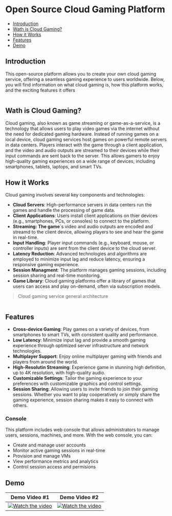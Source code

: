 # Open Source Cloud Gaming Platform

- [Introduction](#Introduction)
- [Wath is Cloud Gaming?](#Wath-is-Cloud-Gaming?)
- [How it Works](#How-it-Works)
- [Features](#Features)
- [Demo](#Demo)
  
## Introduction

This open-source platform allows you to create your own cloud gaming service, offering a seamless gaming experience to users worldwide. Below, you will find information on what cloud gaming is, how this platform works, and the exciting features it offers

<picture>
  <source media="(prefers-color-scheme: dark)" srcset="https://github.com/Nika0000/nika0000/assets/72192978/3bd1977f-4a5a-4e49-8d71-696516599e15">
  <source media="(prefers-color-scheme: light)" srcset="https://github.com/Nika0000/nika0000/assets/72192978/bcacce5c-18e9-49b2-ac41-cf569c76adeb">
  <img alt="" src="https://github.com/Nika0000/nika0000/assets/72192978/bcacce5c-18e9-49b2-ac41-cf569c76adeb">
</picture>

## Wath is Cloud Gaming?
Cloud gaming, also known as game streaming or game-as-a-service, is a technology that allows users to play video games via the internet without the need for dedicated gaming hardware. Instead of running games on a local device, cloud gaming services host games on powerful remote servers in data centers. Players interact with the game through a client application, and the video and audio outputs are streamed to their devices while their input commands are sent back to the server. This allows gamers to enjoy high-quality gaming experiences on a wide range of devices, including smartphones, tablets, laptops, and smart TVs.

## How it Works

Cloud gaming involves several key components and technologies:

- **Cloud Servers**: High-performance servers in data centers run the games and handle the processing of game data.
- **Client Applications**: Users install client applications on thier devices (e.g., smartphones, PCs, or consoles) to connect to the platform.
- **Streaming: The game**`s video and audio outputs are encoded and streamd to the client device, allowing players to see and hear the game in real-time.
- **Input Handling**: Player input commands (e.g., keyboard, mouse, or controller inputs) are sent from the client device to the cloud server.
- **Latency Reduction**: Advanced technologies and algorithms are employed to minimize input lag and reduce latency, ensuring a responsive gaming experience.
- **Session Managment**: The platform manages gaming sessions, including session sharing and real-time monitoring.
- **Game Library**: Cloud gaming platforms offer a library of games that users can access and play on-demand, often via subscription models.

> Cloud gaming service general architecture

<picture>
  <source media="(prefers-color-scheme: dark)" srcset="https://github.com/Nika0000/nika0000/assets/72192978/2b54178f-b21d-4b7e-b6e6-cb4523c35c56">
  <source media="(prefers-color-scheme: light)" srcset="https://github.com/Nika0000/nika0000/assets/72192978/6871f0ac-7608-49d7-9043-8a9eed3631b9">
  <img alt="" src="https://github.com/Nika0000/nika0000/assets/72192978/6871f0ac-7608-49d7-9043-8a9eed3631b9">
</picture>

## Features

- **Cross-device Gaming**: Play games on a variety of devices, from smartphones to smart TVs, with consistent quality and performance.
- **Low Latency**: Minimize input lag and provide a smooth gaming experience through optimized server infrastructure and network technologies.
- **Multiplayer Support**: Enjoy online multiplayer gaming with friends and players from around the world.
- **High-Resolutin Streaming**: Experience game in stunning high definition, up to 4K resolution, with high-quality audio.
- **Customizable Settings**: Tailor the gaming experience to your preferences with customizable graphics and control settings.
- **Session Sharing**: Allowing users to invite friends to join their gaming sessions. Whether you want to play cooperatively or simply share the gaming experience, session sharing makes it easy to connect with others.

### Console

This platform includes web console that allows administrators to manage users, sessions, machines, and more. With the web console, you can:

  - Create and manage user accounts
  - Monitor active gaming sessions in real-time
  - Provision and manage VMs
  - View performance metrics and analytics
  - Control session access and permisions

## Demo

|  Demo Video #1  | Demo Video #2  |
|  :---:  |  :---:  |
|  [![Watch the video](https://img.youtube.com/vi/_SBtkIAtcIg/hqdefault.jpg)](https://youtu.be/_SBtkIAtcIg)  | [![Watch the video](https://img.youtube.com/vi/OhnVRVknez8/hqdefault.jpg)](https://youtu.be/OhnVRVknez8)
